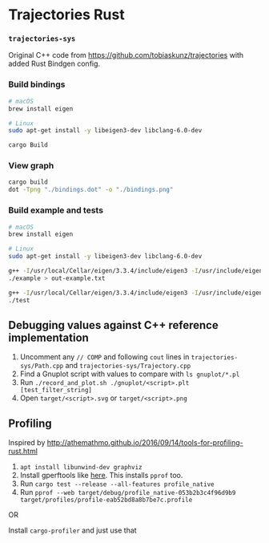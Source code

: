 # Trajectories Rust

### `trajectories-sys`

Original C++ code from <https://github.com/tobiaskunz/trajectories> with added Rust Bindgen config.

### Build bindings

```bash
# macOS
brew install eigen

# Linux
sudo apt-get install -y libeigen3-dev libclang-6.0-dev

cargo Build
```

### View graph

```bash
cargo build
dot -Tpng "./bindings.dot" -o "./bindings.png"
```

### Build example and tests

```bash
# macOS
brew install eigen

# Linux
sudo apt-get install -y libeigen3-dev libclang-6.0-dev

g++ -I/usr/local/Cellar/eigen/3.3.4/include/eigen3 -I/usr/include/eigen3 Example.cpp Trajectory.cpp Path.cpp -o example -O3
./example > out-example.txt

g++ -I/usr/local/Cellar/eigen/3.3.4/include/eigen3 -I/usr/include/eigen3 Test.cpp Trajectory.cpp Path.cpp -o test -O3
./test
```

## Debugging values against C++ reference implementation

1. Uncomment any `// COMP` and following `cout` lines in `trajectories-sys/Path.cpp` and `trajectories-sys/Trajectory.cpp`
1. Find a Gnuplot script with values to compare with `ls gnuplot/*.pl`
1. Run `./record_and_plot.sh ./gnuplot/<script>.plt [test_filter_string]`
1. Open `target/<script>.svg` or `target/<script>.png`

## Profiling

Inspired by <http://athemathmo.github.io/2016/09/14/tools-for-profiling-rust.html>

1. `apt install libunwind-dev graphviz`
1. Install gperftools like [here](https://github.com/AtheMathmo/cpuprofiler#installation). This installs `pprof` too.
1. Run `cargo test --release --all-features profile_native`
1. Run `pprof --web target/debug/profile_native-053b2b3c4f96d9b9 target/profiles/profile-eab52bd8a8b7be7c.profile`

OR

Install `cargo-profiler` and just use that
